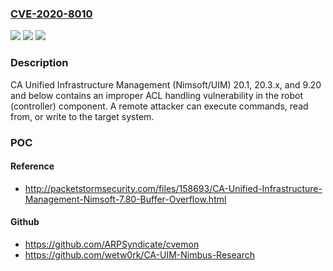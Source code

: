 ### [CVE-2020-8010](https://cve.mitre.org/cgi-bin/cvename.cgi?name=CVE-2020-8010)
![](https://img.shields.io/static/v1?label=Product&message=CA%20Unified%20Infrastructure%20Management%20(Nimsoft%2FUIM)&color=blue)
![](https://img.shields.io/static/v1?label=Version&message=9.20%20and%20below%20&color=brightgreen)
![](https://img.shields.io/static/v1?label=Vulnerability&message=improper%20ACL%20handling%20RCE&color=brightgreen)

### Description

CA Unified Infrastructure Management (Nimsoft/UIM) 20.1, 20.3.x, and 9.20 and below contains an improper ACL handling vulnerability in the robot (controller) component. A remote attacker can execute commands, read from, or write to the target system.

### POC

#### Reference
- http://packetstormsecurity.com/files/158693/CA-Unified-Infrastructure-Management-Nimsoft-7.80-Buffer-Overflow.html

#### Github
- https://github.com/ARPSyndicate/cvemon
- https://github.com/wetw0rk/CA-UIM-Nimbus-Research

